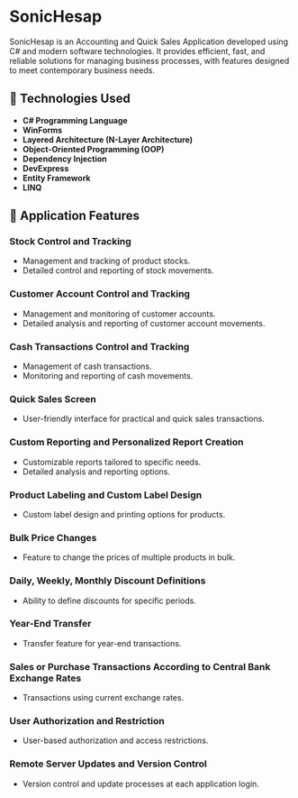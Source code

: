 # SonicHesap

SonicHesap is an Accounting and Quick Sales Application developed using C# and modern software technologies. It provides efficient, fast, and reliable solutions for managing business processes, with features designed to meet contemporary business needs.

## 🔧 Technologies Used

- **C# Programming Language**
- **WinForms**
- **Layered Architecture (N-Layer Architecture)**
- **Object-Oriented Programming (OOP)**
- **Dependency Injection**
- **DevExpress**
- **Entity Framework**
- **LINQ**

## 💼 Application Features

### Stock Control and Tracking
- Management and tracking of product stocks.
- Detailed control and reporting of stock movements.

### Customer Account Control and Tracking
- Management and monitoring of customer accounts.
- Detailed analysis and reporting of customer account movements.

### Cash Transactions Control and Tracking
- Management of cash transactions.
- Monitoring and reporting of cash movements.

### Quick Sales Screen
- User-friendly interface for practical and quick sales transactions.

### Custom Reporting and Personalized Report Creation
- Customizable reports tailored to specific needs.
- Detailed analysis and reporting options.

### Product Labeling and Custom Label Design
- Custom label design and printing options for products.

### Bulk Price Changes
- Feature to change the prices of multiple products in bulk.

### Daily, Weekly, Monthly Discount Definitions
- Ability to define discounts for specific periods.

### Year-End Transfer
- Transfer feature for year-end transactions.

### Sales or Purchase Transactions According to Central Bank Exchange Rates
- Transactions using current exchange rates.

### User Authorization and Restriction
- User-based authorization and access restrictions.

### Remote Server Updates and Version Control
- Version control and update processes at each application login.
